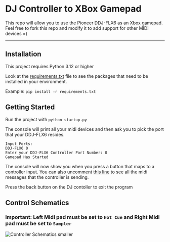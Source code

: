 # DJ Controller to XBox Gamepad
This repo will allow you to use the Pioneer DDJ-FLX6 as an Xbox gamepad. Feel free to fork this repo and modify it to add support for other MIDI devices =)

---

## Installation
This project requires Python 3.12 or higher

Look at the [requirements.txt](https://github.com/KodiakTE/DJControllerToGamepad/blob/main/requirements.txt) file to see the packages that need to be installed in your environment. 

Example: `pip install -r requirements.txt`

## Getting Started
Run the project with `python startup.py`

The console will print all your midi devices and then ask you to pick the port that your DDJ-FLX6 resides.
```
Input Ports:
DDJ-FLX6 0
Enter your DDJ-FLX6 Controller Port Number: 0
Gamepad Has Started
```

The console will now show you when you press a button that maps to a controller input. You can also uncomment [this line](https://github.com/KodiakTE/DJControllerToGamepad/blob/8b19a3910284b6239238aa2fbc3bb5def217f3c0/src/startup.py#L23) to see all the midi messages that the controller is sending.

Press the back button on the DJ contoller to exit the program

## Control Schematics
### Important: Left Midi pad must be set to `Hot Cue` and Right Midi pad must be set to `Sampler`
![Controller Schematics smaller](https://github.com/KodiakTE/DJControllerToGamepad/assets/59039183/974b3291-fe24-4441-8235-1f7329301594)
